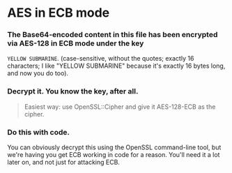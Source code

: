 # AES in ECB mode
### The Base64-encoded content in this file has been encrypted via AES-128 in ECB mode under the key

`YELLOW SUBMARINE`.
(case-sensitive, without the quotes; exactly 16 characters; I like "YELLOW SUBMARINE" because it's exactly 16 bytes long, and now you do too).

### Decrypt it. You know the key, after all.

> Easiest way: use OpenSSL::Cipher and give it AES-128-ECB as the cipher.

### Do this with code.
You can obviously decrypt this using the OpenSSL command-line tool, but we're having you get ECB working in code for a reason. You'll need it a lot later on, and not just for attacking ECB.